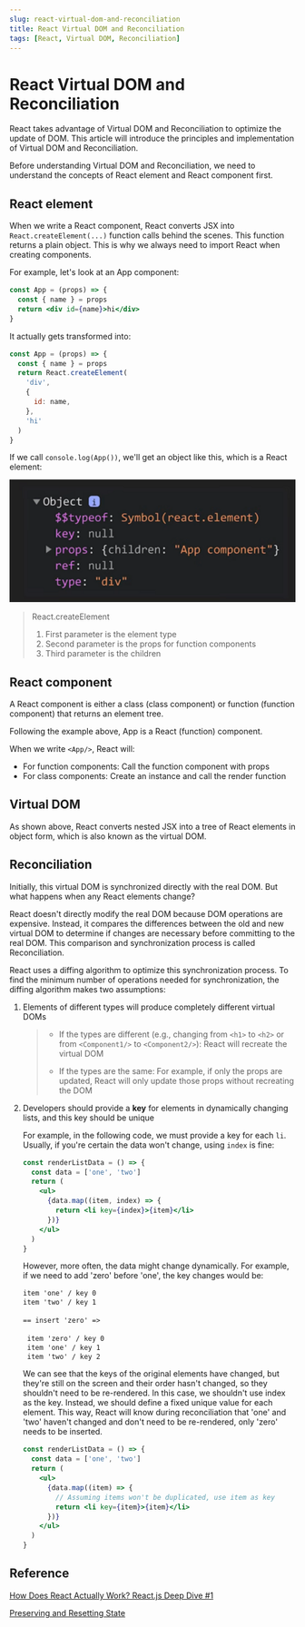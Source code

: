 ```yaml
---
slug: react-virtual-dom-and-reconciliation
title: React Virtual DOM and Reconciliation
tags: [React, Virtual DOM, Reconciliation]
---
```


# React Virtual DOM and Reconciliation

React takes advantage of Virtual DOM and Reconciliation to optimize the update of DOM. This article will introduce the principles and implementation of Virtual DOM and Reconciliation.

Before understanding Virtual DOM and Reconciliation, we need to understand the concepts of React element and React component first.

## React element

When we write a React component, React converts JSX into `React.createElement(...)` function calls behind the scenes. This function returns a plain object. This is why we always need to import React when creating components.

For example, let's look at an App component:

```jsx
const App = (props) => {
  const { name } = props
  return <div id={name}>hi</div>
}
```

It actually gets transformed into:

```js
const App = (props) => {
  const { name } = props
  return React.createElement(
    'div',
    {
      id: name,
    },
    'hi'
  )
}
```

If we call `console.log(App())`, we'll get an object like this, which is a React element:

![img](./img/reactRender01.png)

> React.createElement
>
> 1. First parameter is the element type
> 2. Second parameter is the props for function components
> 3. Third parameter is the children

## React component

A React component is either a class (class component) or function (function component) that returns an element tree.

Following the example above, App is a React (function) component.

When we write `<App/>`, React will:

- For function components: Call the function component with props
- For class components: Create an instance and call the render function

## Virtual DOM

As shown above, React converts nested JSX into a tree of React elements in object form, which is also known as the virtual DOM.

## Reconciliation

Initially, this virtual DOM is synchronized directly with the real DOM. But what happens when any React elements change?

React doesn't directly modify the real DOM because DOM operations are expensive. Instead, it compares the differences between the old and new virtual DOM to determine if changes are necessary before committing to the real DOM. This comparison and synchronization process is called Reconciliation.

React uses a diffing algorithm to optimize this synchronization process. To find the minimum number of operations needed for synchronization, the diffing algorithm makes two assumptions:

1. Elements of different types will produce completely different virtual DOMs

   > - If the types are different (e.g., changing from `<h1>` to `<h2>` or from `<Component1/>` to `<Component2/>`): React will recreate the virtual DOM
   >
   > - If the types are the same: For example, if only the props are updated, React will only update those props without recreating the DOM

2. Developers should provide a **key** for elements in dynamically changing lists, and this key should be unique

   For example, in the following code, we must provide a key for each `li`. Usually, if you're certain the data won't change, using `index` is fine:

   ```jsx
   const renderListData = () => {
     const data = ['one', 'two']
     return (
       <ul>
         {data.map((item, index) => {
           return <li key={index}>{item}</li>
         })}
       </ul>
     )
   }
   ```

   However, more often, the data might change dynamically. For example, if we need to add 'zero' before 'one', the key changes would be:

   ```
   item 'one' / key 0
   item 'two' / key 1

   == insert 'zero' =>

    item 'zero' / key 0
    item 'one' / key 1
    item 'two' / key 2
   ```

   We can see that the keys of the original elements have changed, but they're still on the screen and their order hasn't changed, so they shouldn't need to be re-rendered. In this case, we shouldn't use index as the key. Instead, we should define a fixed unique value for each element. This way, React will know during reconciliation that 'one' and 'two' haven't changed and don't need to be re-rendered, only 'zero' needs to be inserted.

   ```jsx
   const renderListData = () => {
     const data = ['one', 'two']
     return (
       <ul>
         {data.map((item) => {
           // Assuming items won't be duplicated, use item as key
           return <li key={item}>{item}</li>
         })}
       </ul>
     )
   }
   ```

## Reference

[How Does React Actually Work? React.js Deep Dive #1](https://www.youtube.com/watch?v=7YhdqIR2Yzo&t=752s)

[Preserving and Resetting State](https://react.dev/learn/preserving-and-resetting-state#state-is-tied-to-a-position-in-the-tree)

